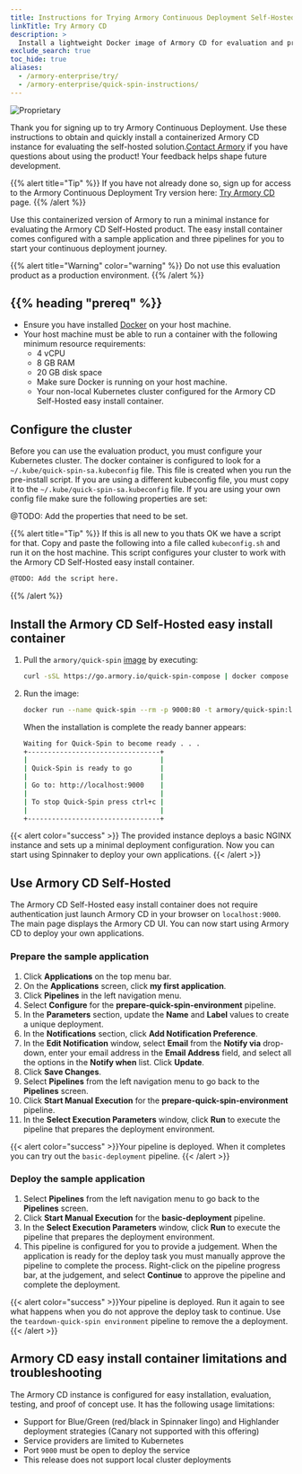 ```yaml
---
title: Instructions for Trying Armory Continuous Deployment Self-Hosted
linkTitle: Try Armory CD
description: >
  Install a lightweight Docker image of Armory CD for evaluation and proofs of concept.
exclude_search: true
toc_hide: true
aliases:
  - /armory-enterprise/try/
  - /armory-enterprise/quick-spin-instructions/
---
```


![Proprietary](/images/proprietary.svg)

Thank you for signing up to try Armory Continuous Deployment. Use these instructions to obtain and quickly install a containerized Armory CD instance for evaluating the self-hosted solution.[Contact Armory](https://www.armory.io/contact-us/) if you have questions about using the product! Your feedback helps shape future development.

{{% alert title="Tip" %}}
If you have not already done so, sign up for access to the Armory Continuous Deployment Try version here: [Try Armory CD](https://armory2020dev.wpengine.com/quick-spin/) page.
{{% /alert %}}

Use this containerized version of Armory to run a minimal instance for evaluating the Armory CD Self-Hosted product. The easy install container comes configured with a sample application and three pipelines for you to start your continuous deployment journey.

{{% alert title="Warning" color="warning" %}}
Do not use this evaluation product as a production environment.
{{% /alert %}}
## {{% heading "prereq" %}}
* Ensure you have installed [Docker](https://docs.docker.com/get-docker/) on your host machine.
* Your host machine must be able to run a container with the following minimum resource requirements:
  * 4 vCPU
  * 8 GB RAM
  * 20 GB disk space
  * Make sure Docker is running on your host machine.
  * Your non-local Kubernetes cluster configured for the Armory CD Self-Hosted easy install container. 
## Configure the cluster
Before you can use the evaluation product, you must configure your Kubernetes cluster. The docker container is configured to look for a `~/.kube/quick-spin-sa.kubeconfig` file. This file is created when you run the pre-install script. If you are using a different kubeconfig file, you must copy it to the `~/.kube/quick-spin-sa.kubeconfig` file. If you are using your own config file make sure the following properties are set:

@TODO: Add the properties that need to be set.

{{% alert title="Tip" %}}
If this is all new to you thats OK we have a script for that. Copy and paste the following into a file called `kubeconfig.sh` and run it on the host machine. This script configures your cluster to work with the Armory CD Self-Hosted easy install container.

```bash
@TODO: Add the script here.
```
{{% /alert %}}

## Install the Armory CD Self-Hosted easy install container
1. Pull the `armory/quick-spin` [image](https://hub.docker.com/r/armory/quick-spin) by executing:

   ```bash
   curl -sSL https://go.armory.io/quick-spin-compose | docker compose -f - up
   ```

2. Run the image:

   ```bash
   docker run --name quick-spin --rm -p 9000:80 -t armory/quick-spin:latest
   ```

   When the installation is complete the ready banner appears:

   ```bash
   Waiting for Quick-Spin to become ready . . .
   +---------------------------------+
   |                                 |
   | Quick-Spin is ready to go       |
   |                                 |
   | Go to: http://localhost:9000    |
   |                                 |
   | To stop Quick-Spin press ctrl+c |
   |                                 |
   +---------------------------------+
   ```
{{< alert color="success" >}}
The provided instance deploys a basic NGINX instance and sets up a minimal deployment configuration. Now you can start using Spinnaker to deploy your own applications.
{{< /alert >}}
## Use Armory CD Self-Hosted
The Armory CD Self-Hosted easy install container does not require authentication just launch Armory CD in your browser on `localhost:9000`. The main page displays the Armory CD UI. You can now start using Armory CD to deploy your own applications.
### Prepare the sample application
1. Click **Applications** on the top menu bar.
1. On the **Applications** screen, click **my first application**.
1. Click **Pipelines** in the left navigation menu.
1. Select **Configure** for the **prepare-quick-spin-environment** pipeline.
1. In the **Parameters** section, update the **Name** and **Label** values to create a unique deployment.
1. In the **Notifications** section, click **Add Notification Preference**.
1. In the **Edit Notification** window, select **Email** from the **Notify via** drop-down, enter your email address in the **Email Address** field, and select all the options in the **Notify when** list. Click **Update**.
1. Click **Save Changes**.
1.  Select **Pipelines** from the left navigation menu to go back to the **Pipelines** screen.
1. Click **Start Manual Execution** for the **prepare-quick-spin-environment** pipeline.
1. In the **Select Execution Parameters** window, click **Run** to execute the pipeline that prepares the deployment environment.

{{< alert color="success" >}}Your pipeline is deployed. When it completes you can try out the `basic-deployment` pipeline.
{{< /alert >}}

### Deploy the sample application
1.  Select **Pipelines** from the left navigation menu to go back to the **Pipelines** screen.
1. Click **Start Manual Execution** for the **basic-deployment** pipeline.
1. In the **Select Execution Parameters** window, click **Run** to execute the pipeline that prepares the deployment environment.
1. This pipeline is configured for you to provide a judgement. When the application is ready for the deploy task you must manually approve the pipeline to complete the process. Right-click on the pipeline progress bar, at the judgement, and select **Continue** to approve the pipeline and complete the deployment. 

{{< alert color="success" >}}Your pipeline is deployed. Run it again to see what happens when you do not approve the deploy task to continue. Use the `teardown-quick-spin environment` pipeline to remove the a deployment.
{{< /alert >}}

## Armory CD easy install container limitations and troubleshooting

The Armory CD instance is configured for easy installation, evaluation, testing, and proof of concept use. It has the following usage limitations:

- Support for Blue/Green (red/black in Spinnaker lingo) and Highlander        deployment strategies (Canary not supported with this offering)
- Service providers are limited to Kubernetes
- Port `9000` must be open to deploy the service
- This release does not support local cluster deployments